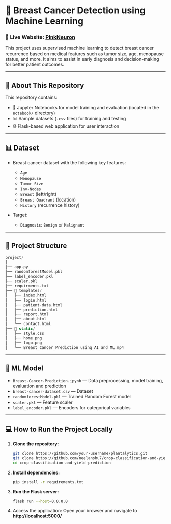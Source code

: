# 🧠 Breast Cancer Detection using Machine Learning

### 🔗 Live Website: [PinkNeuron](https://breast-cancer-prediction-uskp.onrender.com)

This project uses supervised machine learning to detect breast cancer recurrence based on medical features such as tumor size, age, menopause status, and more. It aims to assist in early diagnosis and decision-making for better patient outcomes.

---
 
## 📁 About This Repository

This repository contains:
- 📓 Jupyter Notebooks for model training and evaluation (located in the `notebook/` directory)
- 📊 Sample datasets (`.csv` files) for training and testing
- 🌐 Flask-based web application for user interaction

---

## 📊 Dataset

- Breast cancer dataset with the following key features:
  - `Age`
  - `Menopause`
  - `Tumor Size`
  - `Inv-Nodes`
  - `Breast` (left/right)
  - `Breast Quadrant` (location)
  - `History` (recurrence history)

- Target:
  - `Diagnosis`: `Benign` or `Malignant`

---
## 📌 Project Structure
```php
project/
│
├── app.py
├── randomforestModel.pkl
├── label_encoder.pkl
├── scaler.pkl
├── requirments.txt
├── 📂 templates/
│   ├── index.html
│   ├── login.html
│   ├── patient-data.html
│   ├── prediction.html
│   ├── report.html
│   ├── about.html
│   └── contact.html 
├── 📂 static/
│   ├── style.css
│   ├── home.png
│   ├── logo.png
│   └── Breast_Cancer_Prediction_using_AI_and_ML.mp4

```
---
## 📂 ML Model

- `Breast-Cancer-Prediction.ipynb` — Data preprocessing, model training, evaluation and prediction
- `breast-cancer-dataset.csv` — Dataset
- `randomforestModel.pkl` — Trained Random Forest model
- `scaler.pkl` — Feature scaler
- `label_encoder.pkl` — Encoders for categorical variables
---
## 💻 How to Run the Project Locally

1. **Clone the repository:**
   ```bash
   git clone https://github.com/your-username/plantalytics.git
   git clone https://github.com/neelanshu7/crop-classification-and-yield-prediction.git
   cd crop-classification-and-yield-prediction

2. **Install dependencies:**
   ```bash
   pip install -r requirements.txt

3. **Run the Flask server:**
   ```bash
   flask run --host=0.0.0.0

4. Access the application:
   Open your browser and navigate to **http://localhost:5000/**

